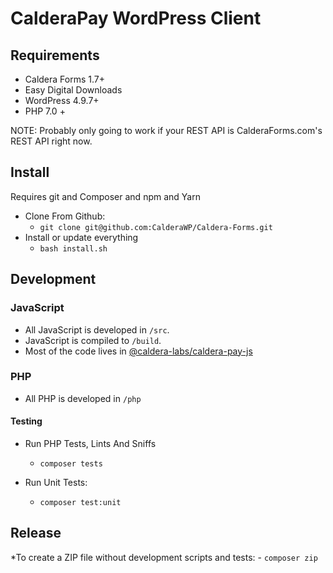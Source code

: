 # CalderaPay WordPress Client


## Requirements
* Caldera Forms 1.7+
* Easy Digital Downloads
* WordPress 4.9.7+
* PHP 7.0 + 

NOTE: Probably only going to work if your REST API is CalderaForms.com's REST API right now.


## Install
Requires git and Composer and npm and Yarn

* Clone From Github:
    - `git clone git@github.com:CalderaWP/Caldera-Forms.git`
* Install or update everything
    - `bash install.sh`

## Development

### JavaScript
* All JavaScript is developed in `/src`. 
* JavaScript is compiled to `/build`.
* Most of the code lives in [@caldera-labs/caldera-pay-js](https://github.com/CalderaWP/caldera-pay-js/)

### PHP
* All PHP is developed in `/php`

#### Testing
* Run PHP Tests, Lints And Sniffs
    - `composer tests`

* Run Unit Tests:
    - `composer test:unit`

## Release
*To create a ZIP file without development scripts and tests:
    - `composer zip`